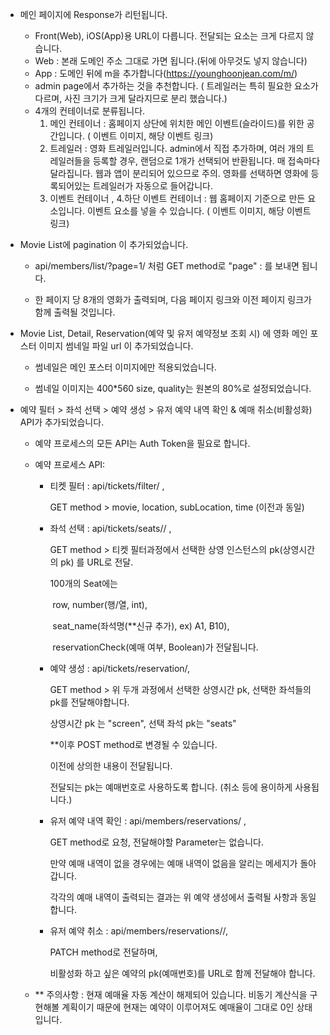 - 메인 페이지에 Response가 리턴됩니다.
  - Front(Web), iOS(App)용 URL이 다릅니다. 전달되는 요소는 크게 다르지 않습니다.
  - Web : 본래 도메인 주소 그대로 가면 됩니다.(뒤에 아무것도 넣지 않습니다)
  - App : 도메인 뒤에 m을 추가합니다(https://younghoonjean.com/m/) 
  - admin page에서 추가하는 것을 추천합니다. ( 트레일러는 특히 필요한 요소가 다르며, 사진 크기가 크게 달라지므로 분리 했습니다.)
  - 4개의 컨테이너로 분류됩니다.
    1. 메인 컨테이너 : 홈페이지 상단에 위치한 메인 이벤트(슬라이드)를 위한 공간입니다. ( 이벤트 이미지, 해당 이벤트 링크)
    2. 트레일러 : 영화 트레일러입니다. admin에서 직접 추가하며, 여러 개의 트레일러들을 등록할 경우, 랜덤으로 1개가 선택되어 반환됩니다. 매 접속마다 달라집니다. 웹과 앱이 분리되어 있으므로 주의. 영화를 선택하면 영화에 등록되어있는 트레일러가 자동으로 들어갑니다.
    3. 이벤트 컨테이너 , 4.하단 이벤트 컨테이너 : 웹 홈페이지 기준으로 만든 요소입니다. 이벤트 요소를 넣을 수 있습니다. ( 이벤트 이미지, 해당 이벤트 링크)

- Movie List에 pagination 이 추가되었습니다.

  - api/members/list/?page=1/ 처럼 GET method로 "page" : <int> 를 보내면 됩니다.

  - 한 페이지 당 8개의 영화가 출력되며, 다음 페이지 링크와 이전 페이지 링크가 함께 출력될 것입니다.

- Movie List, Detail, Reservation(예약 및 유저 예약정보 조회 시) 에 영화 메인 포스터 이미지 썸네일 파일 url 이 추가되었습니다.

  - 썸네일은 메인 포스터 이미지에만 적용되었습니다.

  - 썸네일 이미지는 400*560 size, quality는 원본의 80%로 설정되었습니다.

- 예약 필터 > 좌석 선택 > 예약 생성 > 유저 예약 내역 확인 & 예매 취소(비활성화) API가 추가되었습니다.

  - 예약 프로세스의 모든 API는 Auth Token을 필요로 합니다.

  - 예약 프로세스 API:

    - 티켓 필터 : api/tickets/filter/ ,

      GET method > movie, location, subLocation, time (이전과 동일)

    - 좌석 선택 : api/tickets/seats/<pk>/ ,

      GET method > 티켓 필터과정에서 선택한 상영 인스턴스의 pk(상영시간의 pk) 를 URL로 전달. 

      100개의 Seat에는 

      ​	row, number(행/열, int),

      ​	seat_name(좌석명(**신규 추가), ex) A1, B10),

      ​	reservationCheck(예매 여부, Boolean)가 전달됩니다.

    - 예약 생성 : api/tickets/reservation/,

      GET method > 위 두개 과정에서 선택한 상영시간 pk, 선택한 좌석들의 pk를 전달해야합니다.

      상영시간 pk 는 "screen", 선택 좌석 pk는 "seats"

      **이후 POST method로 변경될 수 있습니다.

      이전에 상의한 내용이 전달됩니다.

      전달되는 pk는 예매번호로 사용하도록 합니다. (취소 등에 용이하게 사용됩니다.)

    - 유저 예약 내역 확인 : api/members/reservations/ ,

      GET method로 요청, 전달해야할 Parameter는 없습니다.

      만약 예매 내역이 없을 경우에는 예매 내역이 없음을 알리는 메세지가 돌아갑니다.

      각각의 예매 내역이 출력되는 결과는 위 예약 생성에서 출력될 사항과 동일합니다.

    - 유저 예약 취소 : api/members/reservations/<pk>/,

      PATCH method로 전달하며,

      비활성화 하고 싶은 예약의 pk(예매번호)를 URL로 함께 전달해야 합니다.

  - ** 주의사항 : 현재 예매율 자동 계산이 해제되어 있습니다. 비동기 계산식을 구현해볼 계획이기 때문에 현재는 예약이 이루어져도 예매율이 그대로 0인 상태입니다.
